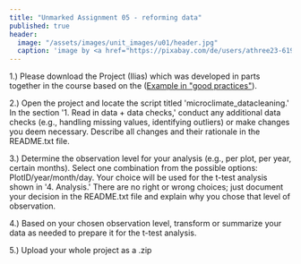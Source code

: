 ```yaml
---
title: "Unmarked Assignment 05 - reforming data"
published: true
header:
  image: "/assets/images/unit_images/u01/header.jpg"
  caption: 'image by <a href="https://pixabay.com/de/users/athree23-6195572/?utm_source=link-attribution&utm_medium=referral&utm_campaign=image&utm_content=4855963">Adrian</a> on <a href="https://pixabay.com/de//?utm_source=link-attribution&utm_medium=referral&utm_campaign=image&utm_content=4855963">Pixabay</a>'
---
```


1.) Please download the Project (Ilias) which was developed in parts together in the course based on the ([Example in "good practices"](/moer-bsc-base-r/unit12/unit12-good_practices_0engl.html)).  

2.) Open the project and locate the script titled 'microclimate_datacleaning.' In the section '1. Read in data + data checks,' conduct any additional data checks (e.g., handling missing values, identifying outliers) or make changes you deem necessary. Describe all changes and their rationale in the README.txt file.  

3.) Determine the observation level for your analysis (e.g., per plot, per year, certain months). Select one combination from the possible options: PlotID/year/month/day. Your choice will be used for the t-test analysis shown in '4. Analysis.' There are no right or wrong choices; just document your decision in the README.txt file and explain why you chose that level of observation.  

4.) Based on your chosen observation level, transform or summarize your data as needed to prepare it for the t-test analysis. 

5.) Upload your whole project as a .zip 